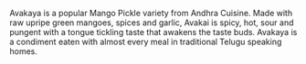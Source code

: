 Avakaya is a popular Mango Pickle variety from Andhra Cuisine. Made with raw upripe green mangoes, spices and garlic, Avakai is spicy, hot, sour and pungent with a tongue tickling taste that awakens the taste buds.
Avakaya is a condiment eaten with almost every meal in traditional Telugu speaking homes. 

